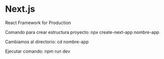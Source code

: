 # Next.js
React Framework for Production

Comando para crear estructura proyecto:
npx create-next-app nombre-app

Cambiamos al directorio: cd nombre-app

Ejecutar comando: npm run dev


